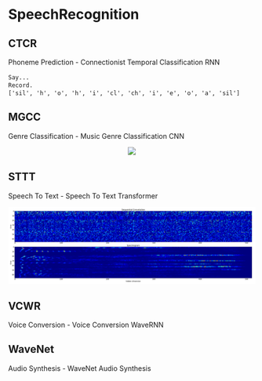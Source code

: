 # SpeechRecognition

## CTCR

Phoneme Prediction - Connectionist Temporal Classification RNN

```text
Say...
Record.
['sil', 'h', 'o', 'h', 'i', 'cl', 'ch', 'i', 'e', 'o', 'a', 'sil']
```

## MGCC

Genre Classification - Music Genre Classification CNN

<p align="center">
  <img src="MGCC/log-mel_spectrogram.png">
</p>

## STTT

Speech To Text - Speech To Text Transformer

<p align="center">
  <img src="STTT/features.png">
</p>

## VCWR

Voice Conversion - Voice Conversion WaveRNN


## WaveNet

Audio Synthesis - WaveNet Audio Synthesis

